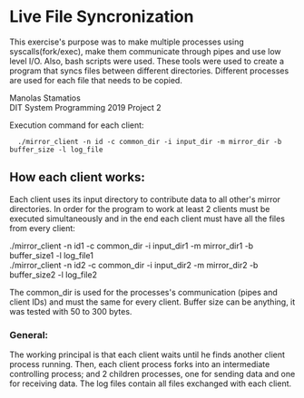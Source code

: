 # Live File Syncronization

   This exercise's purpose was to make multiple processes using syscalls(fork/exec), make them communicate through pipes and use low level I/O. Also, bash scripts were used. These tools were used to create a program that syncs files between different directories. Different processes are used for each file that needs to be copied.

Manolas Stamatios  
DIT System Programming 2019 Project 2

Execution command for each client:

      ./mirror_client -n id -c common_dir -i input_dir -m mirror_dir -b buffer_size -l log_file
      
## How each client works:

   Each client uses its input directory to contribute data to all other's mirror directories. In order for the program to work at least 2 clients must be executed simultaneously and in the end each client must have all the files from every client:
   
./mirror_client -n id1 -c common_dir -i input_dir1 -m mirror_dir1 -b buffer_size1 -l log_file1  
./mirror_client -n id2 -c common_dir -i input_dir2 -m mirror_dir2 -b buffer_size2 -l log_file2

The common_dir is used for the processes's communication (pipes and client IDs) and must the same for every client. Buffer size can be anything, it was tested with 50 to 300 bytes.

### General:

   The working principal is that each client waits until he finds another client process running. Then, each client process forks into an intermediate controlling process; and 2 children processes, one for sending data and one for receiving data. The log files contain all files exchanged with each client.




  
